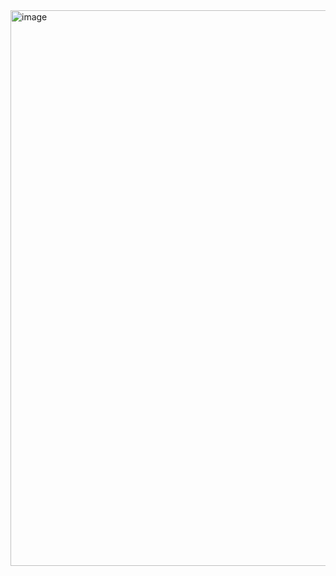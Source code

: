 <img width="1692" height="889" alt="image" src="https://github.com/user-attachments/assets/b0a2e10c-8bf3-4af5-b418-2cbe145d5278" />
